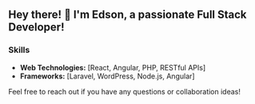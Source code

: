 ## Hey there! 👋 I'm Edson, a passionate Full Stack Developer!

### Skills
- **Web Technologies:** [React, Angular, PHP, RESTful APIs]
- **Frameworks:** [Laravel, WordPress, Node.js, Angular]

Feel free to reach out if you have any questions or collaboration ideas!
